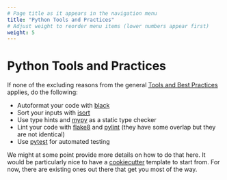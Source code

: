 ```yaml
---
# Page title as it appears in the navigation menu
title: "Python Tools and Practices"
# Adjust weight to reorder menu items (lower numbers appear first)
weight: 5
---
```


# Python Tools and Practices

If none of the excluding reasons from the general [Tools and Best
Practices](https://sa2c.github.io/RSE-handbook/docs/technical_practices#tools_and_best_practices)
applies, do the following:

- Autoformat your code with [black](https://github.com/psf/black)
- Sort your inputs with [isort](https://pycqa.github.io/isort/)
- Use type hints and [mypy](https://mypy.readthedocs.io/en/stable/) as a static
  type checker
- Lint your code with [flake8](https://flake8.pycqa.org/en/latest/) and
  [pylint](https://pylint.pycqa.org/en/latest/) (they have some overlap but they
  are not identical)
- Use [pytest](https://docs.pytest.org/en/7.2.x/) for automated testing

We might at some point provide more details on how to do that here. It would be
particularly nice to have a [cookiecutter](https://www.cookiecutter.io/)
template to start from. For now, there are existing ones out there that get you
most of the way.
